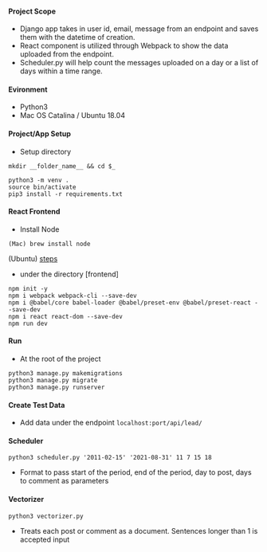 #### Project Scope
- Django app takes in user id, email, message from an endpoint and saves them with the datetime of creation.
- React component is utilized through Webpack to show the data uploaded from the endpoint.
- Scheduler.py will help count the messages uploaded on a day or a list of days within a time range.

#### Evironment
- Python3
- Mac OS Catalina / Ubuntu 18.04

#### Project/App Setup
- Setup directory
```
mkdir __folder_name__ && cd $_

python3 -m venv .
source bin/activate
pip3 install -r requirements.txt
```

#### React Frontend
- Install Node
```
(Mac) brew install node
```
(Ubuntu) [steps](https://www.digitalocean.com/community/tutorials/how-to-install-node-js-on-ubuntu-18-04)

- under the directory [frontend]
```
npm init -y
npm i webpack webpack-cli --save-dev
npm i @babel/core babel-loader @babel/preset-env @babel/preset-react --save-dev
npm i react react-dom --save-dev
npm run dev
```

#### Run
- At the root of the project
```
python3 manage.py makemigrations
python3 manage.py migrate
python3 manage.py runserver
```

#### Create Test Data
- Add data under the endpoint ```localhost:port/api/lead/```


#### Scheduler
```
python3 scheduler.py '2011-02-15' '2021-08-31' 11 7 15 18
```
- Format to pass start of the period, end of the period, day to post, days to comment as parameters

#### Vectorizer
```
python3 vectorizer.py
```
- Treats each post or comment as a document. Sentences longer than 1 is accepted input
